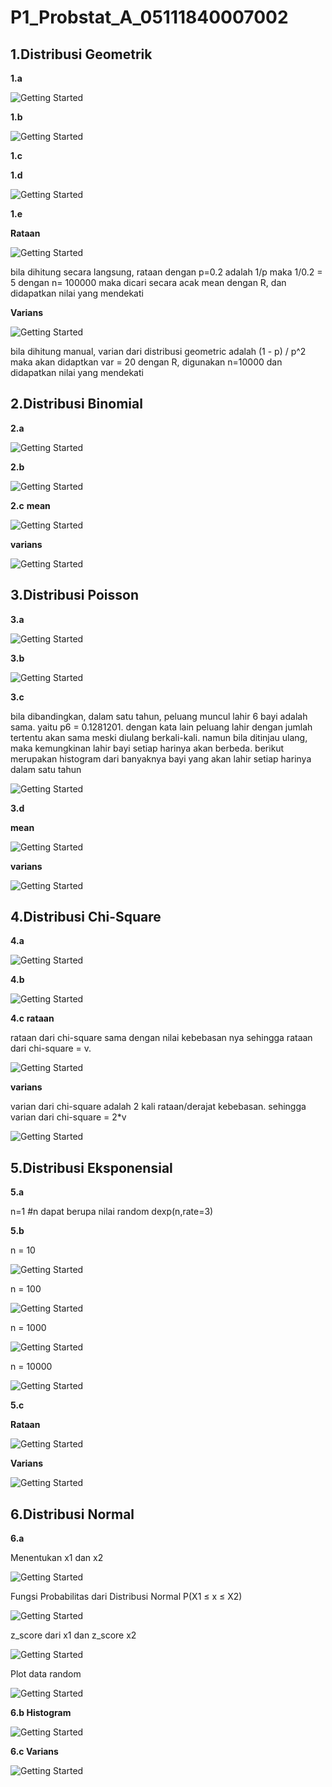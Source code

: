 # P1_Probstat_A_05111840007002

## **1.Distribusi Geometrik**

**1.a**

![Getting Started](P1/1.a.PNG)

**1.b**

![Getting Started](P1/1.b.PNG)

**1.c**

**1.d**

![Getting Started](P1/1.d.png)

**1.e**

**Rataan**

![Getting Started](P1/1.e_mean.png)

 bila dihitung secara langsung, rataan dengan p=0.2 adalah 1/p
 maka 1/0.2 = 5
 dengan n= 100000 maka dicari secara acak mean dengan R, dan didapatkan nilai yang mendekati

**Varians**

![Getting Started](P1/1.e_var.png)

 bila dihitung manual, varian dari distribusi geometric adalah (1 - p) / p^2
 maka akan didaptkan var = 20
 dengan R, digunakan n=10000 dan didapatkan nilai yang mendekati


## **2.Distribusi Binomial**

**2.a**

![Getting Started](P1/2.a.png)

**2.b**

![Getting Started](P1/2.b.png)

**2.c**
**mean**

![Getting Started](P1/2.c_mean.png)

**varians**

![Getting Started](P1/2.c_var.png)

## **3.Distribusi Poisson**

**3.a**

![Getting Started](P1/3.a.png)

**3.b**

![Getting Started](P1/3.b.png)

**3.c**

bila dibandingkan, dalam satu tahun, peluang muncul lahir 6 bayi adalah sama. yaitu p6 = 0.1281201. dengan kata lain peluang lahir dengan jumlah tertentu akan sama meski diulang berkali-kali. namun bila ditinjau ulang, maka kemungkinan lahir bayi setiap harinya akan berbeda. berikut merupakan histogram dari banyaknya bayi yang akan lahir setiap harinya dalam satu tahun

![Getting Started](P1/3.c.png)

**3.d**

**mean**

![Getting Started](P1/3.c_mean.png)

**varians**

![Getting Started](P1/3.c_var.png)

## **4.Distribusi Chi-Square**

**4.a**

![Getting Started](P1/4.a.png)

**4.b**

![Getting Started](P1/4.b.png)

**4.c**
**rataan**

rataan dari chi-square sama dengan nilai kebebasan nya sehingga rataan dari chi-square = v.

![Getting Started](P1/4.c_mean.png)

**varians**

varian dari chi-square adalah 2 kali rataan/derajat kebebasan. sehingga varian dari chi-square = 2*v

![Getting Started](P1/4.c_var.png)

## 5.Distribusi Eksponensial

**5.a**

n=1
#n dapat berupa nilai random
dexp(n,rate=3)

**5.b**

n = 10

![Getting Started](P1/5.b_10.png)

n = 100

![Getting Started](P1/5.b_100.png)

n = 1000

![Getting Started](P1/5.b_1000.png)

n = 10000

![Getting Started](P1/5.b_10000.png)

**5.c**

**Rataan**

![Getting Started](P1/5.c_mean.png)

**Varians**

![Getting Started](P1/5.c_var.png)

## **6.Distribusi Normal**

**6.a**

Menentukan x1 dan x2

![Getting Started](P1/6.a_x1x2.png)

Fungsi Probabilitas dari Distribusi Normal P(X1 ≤ x ≤ X2)

![Getting Started](P1/6.a_func.png)

z_score dari x1 dan z_score x2

![Getting Started](P1/6.a_zscore.png)

Plot data random

![Getting Started](P1/6.a_plot.png)

**6.b Histogram**

![Getting Started](P1/6.b.png)

**6.c Varians**

![Getting Started](P1/6.c.png)